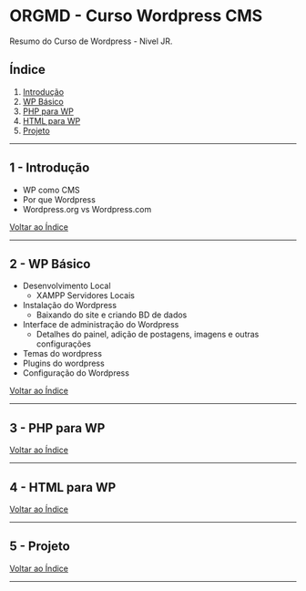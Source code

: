 # ORGMD - Curso Wordpress CMS

Resumo do Curso de Wordpress - Nivel JR.

## <a name="indice">Índice</a>

1. [Introdução](#parte1)     
2. [WP Básico](#parte2)     
3. [PHP para WP](#parte3)     
4. [HTML para WP](#parte4)     
5. [Projeto](#parte5)     
---


## <a name="parte1">1 - Introdução</a>

- WP como CMS
- Por que Wordpress
- Wordpress.org vs Wordpress.com

[Voltar ao Índice](#indice)

---


## <a name="parte2">2 - WP Básico</a>

- Desenvolvimento Local
  - XAMPP Servidores Locais
- Instalação do Wordpress
  - Baixando do site e criando BD de dados
- Interface de administração do Wordpress
  - Detalhes do painel, adição de postagens, imagens e outras configurações
- Temas do wordpress
- Plugins do wordpress
- Configuração do Wordpress

[Voltar ao Índice](#indice)

---


## <a name="parte3">3 - PHP para WP</a>



[Voltar ao Índice](#indice)

---


## <a name="parte4">4 - HTML para WP</a>



[Voltar ao Índice](#indice)

---


## <a name="parte5">5 - Projeto </a>



[Voltar ao Índice](#indice)

---

